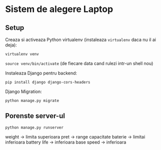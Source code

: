 # Sistem de alegere Laptop

## Setup

Creaza si activeaza Python virtualenv (instaleaza `virtualenv` daca nu il ai deja):

`virtualenv venv`   

`source venv/bin/activate` (de fiecare data cand rulezi intr-un shell nou)

Instaleaza Django pentru backend:

`pip install django django-cors-headers`

Django Migration:

`python manage.py migrate`

## Porenste server-ul

`python manage.py runserver`

weight -> limita superioara
pret -> range
capacitate baterie -> limitai inferioara
battery life -> inferioara
base speed -> inferioara
